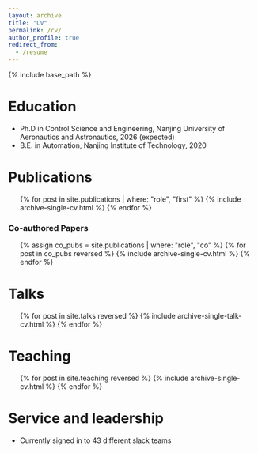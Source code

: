 ```yaml
---
layout: archive
title: "CV"
permalink: /cv/
author_profile: true
redirect_from:
  - /resume
---
```


{% include base_path %}

Education
======
* Ph.D in Control Science and Engineering, Nanjing University of Aeronautics and Astronautics, 2026 (expected)
* B.E. in Automation, Nanjing Institute of Technology, 2020
  
Publications
======
  <ul>{% for post in site.publications | where: "role", "first"  %}
    {% include archive-single-cv.html %}
  {% endfor %}</ul>

  <h3>Co-authored Papers</h3>
<ul>
  {% assign co_pubs = site.publications | where: "role", "co" %}
  {% for post in co_pubs reversed %}
    {% include archive-single-cv.html %}
  {% endfor %}
</ul>
  
Talks
======
  <ul>{% for post in site.talks reversed %}
    {% include archive-single-talk-cv.html  %}
  {% endfor %}</ul>
  
Teaching
======
  <ul>{% for post in site.teaching reversed %}
    {% include archive-single-cv.html %}
  {% endfor %}</ul>
  
Service and leadership
======
* Currently signed in to 43 different slack teams
